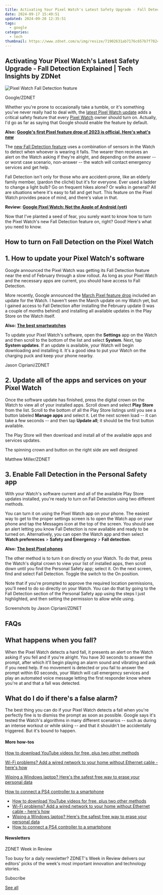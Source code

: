 ```yaml
---
title: Activating Your Pixel Watch's Latest Safety Upgrade - Fall Detection Explained | Tech Insights by ZDNet
date: 2024-09-17 15:49:51
updated: 2024-09-20 12:35:51
tags:
  - google
categories:
  - tech
thumbnail: https://www.zdnet.com/a/img/resize/71902631ab7176c657b7f7824b43008b7f192804/2023/02/28/f8636b4a-44c6-4a29-a417-e05294ebd019/pixelw.jpg?width=278&height=156&fit=crop&auto=webp
---
```


## Activating Your Pixel Watch's Latest Safety Upgrade - Fall Detection Explained | Tech Insights by ZDNet

![Pixel Watch Fall Detection feature](https://www.zdnet.com/a/img/resize/b30f4ca79d9aaffdda23f696c4a8bd2f51f92dc9/2023/02/28/f8636b4a-44c6-4a29-a417-e05294ebd019/pixelw.jpg?auto=webp&width=1280)

Google/ZDNET

Whether you're prone to occasionally take a tumble, or it's something you've never really had to deal with, the [latest Pixel Watch update](https://www.zdnet.com/article/googles-first-pixel-feature-drop-of-2023-is-official-heres-whats-new/) adds a critical safety feature that every [Pixel Watch](https://buy.geni.us/Proxy.ashx?TSID=368250&GR%5FURL=https%3A%2F%2Fwww.amazon.com%2FGoogle-Pixel-Watch-Smartwatch-Stainless%2Fdp%2FB0BDSMLQ6K%3Ftag%3Dzd-buy-button-20%26ascsubtag%3D%5F%5FCOM%5FCLICK%5FID%5F%5F%7Cc58f54fe-1341-4273-b9f2-a584aba1b75f%7Cdtp&dtb=1) owner should turn on. Actually, I'd go as far as saying that Google should enable the feature by default. 

**Also:** [**Google's first Pixel feature drop of 2023 is official. Here's what's new**](https://www.zdnet.com/article/googles-first-pixel-feature-drop-of-2023-is-official-heres-whats-new/)

The [new Fall Detection feature](https://www.zdnet.com/article/googles-pixel-watch-can-now-detect-if-you-fall-heres-how-it-works/) uses a combination of sensors in the Watch to detect when whoever is wearing it falls. The wearer then receives an alert on the Watch asking if they're alright, and depending on the answer -- or worst case scenario, non-answer -- the watch will contact emergency services and get help. 

Fall Detection isn't only for those who are accident-prone, like an elderly family member, (pardon the cliché) but it's for everyone. Ever used a ladder to change a light bulb? Go on frequent hikes alone? Or walks in general? All are situations where it's easy to fall and get hurt. This feature on the Pixel Watch provides peace of mind, and there's value in that. 

**Review:** [**Google Pixel Watch: Not the Apple of Android (yet)**](https://www.zdnet.com/article/google-pixel-watch-review/)

Now that I've planted a seed of fear, you surely want to know how to turn the Pixel Watch's new Fall Detection feature on, right? Good! Here's what you need to know.

## How to turn on Fall Detection on the Pixel Watch

## 1\. How to update your Pixel Watch's software

Google announced the Pixel Watch was getting its Fall Detection feature near the end of February through a slow rollout. As long as your Pixel Watch and the necessary apps are current, you should have access to Fall Detection. 

More recently, Google announced the [March Pixel feature drop](https://www.zdnet.com/article/googles-first-pixel-feature-drop-of-2023-is-official-heres-whats-new/) included an update for the Watch. I haven't seen the March update on my Watch yet, but I gained access to Fall Detection after installing the February update (I was a couple of months behind) and installing all available updates in the Play Store on the Watch itself. 

**Also:** [**The best smartwatches**](https://www.zdnet.com/article/best-smartwatch/) 

To update your Pixel Watch's software, open the **Settings** app on the Watch and then scroll to the bottom of the list and select **System**. Next, tap **System updates**. If an update is available, your Watch will begin downloading and installing it. It's a good idea to put your Watch on the charging puck and keep your phone nearby. 

Jason Cipriani/ZDNET

## 2\. Update all of the apps and services on your Pixel Watch

Once the software update has finished, press the digital crown on the Watch to view all of your installed apps. Scroll down and select **Play Store** from the list. Scroll to the bottom of all the Play Store listings until you see a button labeled **Manage apps** and select it. Let the next screen load -- it can take a few seconds -- and then tap **Update all**; it should be the first button available. 

The Play Store will then download and install all of the available apps and services updates. 

The spinning crown and button on the right side are well designed

Matthew Miller/ZDNET

## 3\. Enable Fall Detection in the Personal Safety app

With your Watch's software current and all of the available Play Store updates installed, you're ready to turn on Fall Detection using two different methods. 

You can turn it on using the Pixel Watch app on your phone. The easiest way to get to the proper settings screen is to open the Watch app on your phone and tap the Messages icon at the top of the screen. You should see an alert letting you know Fall Detection is now available and ready to be turned on. Alternatively, you can open the Watch app and then select **Watch preferences** \> **Safety and Emergency** \> **Fall detection**.

**Also:** [**The best Pixel phones**](https://www.zdnet.com/article/best-google-phone/)

The other method is to turn it on directly on your Watch. To do that, press the Watch's digital crown to view your list of installed apps, then scroll down until you find the Personal Safety app; select it. On the next screen, find and select Fall Detection. Toggle the switch to the On position. 

Note that if you're prompted to approve the required location permissions, you'll need to do so directly on your Watch. You can do that by going to the Fall Detection section of the Personal Safety app using the steps I just highlighted, and then setting the permission to allow while using. 

Screenshots by Jason Cipriani/ZDNET

## FAQs

## What happens when you fall?

When the Pixel Watch detects a hard fall, it presents an alert on the Watch asking if you fell and if you're alright. You have 30 seconds to answer the prompt, after which it'll begin playing an alarm sound and vibrating and ask if you need help. If no movement is detected or you fail to answer the prompt within 60 seconds, your Watch will call emergency services and play an automated voice message letting the first responder know where you're at and that a fall was detected. 

## What do I do if there's a false alarm?

The best thing you can do if your Pixel Watch detects a fall when you're perfectly fine is to dismiss the prompt as soon as possible. Google says it's tested the Watch's algorithms in many different scenarios -- such as during an intense workout or while skiing -- and that it shouldn't be accidentally triggered. But it's bound to happen. 

#### More how-tos

[How to download YouTube videos for free, plus two other methods](https://www.zdnet.com/article/how-to-download-youtube-videos-for-free-plus-two-other-methods/ "How to download YouTube videos for free, plus two other methods")

[Wi-Fi problems? Add a wired network to your home without Ethernet cable - here's how](https://www.zdnet.com/article/wi-fi-problems-how-to-add-a-wired-network-to-your-home-without-ethernet-cable/ "Wi-Fi problems? Add a wired network to your home without Ethernet cable - here's how")

[Wiping a Windows laptop? Here's the safest free way to erase your personal data](https://www.zdnet.com/article/wiping-a-windows-laptop-heres-the-safest-free-way-to-erase-your-personal-data/ "Wiping a Windows laptop? Here's the safest free way to erase your personal data")

[How to connect a PS4 controller to a smartphone](https://www.zdnet.com/article/how-to-connect-a-ps4-controller-to-a-smartphone/ "How to connect a PS4 controller to a smartphone")

* [How to download YouTube videos for free, plus two other methods](https://www.zdnet.com/article/how-to-download-youtube-videos-for-free-plus-two-other-methods/ "How to download YouTube videos for free, plus two other methods")
* [Wi-Fi problems? Add a wired network to your home without Ethernet cable - here's how](https://www.zdnet.com/article/wi-fi-problems-how-to-add-a-wired-network-to-your-home-without-ethernet-cable/ "Wi-Fi problems? Add a wired network to your home without Ethernet cable - here's how")
* [Wiping a Windows laptop? Here's the safest free way to erase your personal data](https://www.zdnet.com/article/wiping-a-windows-laptop-heres-the-safest-free-way-to-erase-your-personal-data/ "Wiping a Windows laptop? Here's the safest free way to erase your personal data")
* [How to connect a PS4 controller to a smartphone](https://www.zdnet.com/article/how-to-connect-a-ps4-controller-to-a-smartphone/ "How to connect a PS4 controller to a smartphone")

#### Newsletters

ZDNET Week in Review

Too busy for a daily newsletter? ZDNET's Week in Review delivers our editors' picks of the week's most important innovation and technology stories.

 Subscribe

[See all](https://www.zdnet.com/newsletters/)

<ins class="adsbygoogle"
     style="display:block"
     data-ad-format="autorelaxed"
     data-ad-client="ca-pub-7571918770474297"
     data-ad-slot="1223367746"></ins>



<ins class="adsbygoogle"
     style="display:block"
     data-ad-client="ca-pub-7571918770474297"
     data-ad-slot="8358498916"
     data-ad-format="auto"
     data-full-width-responsive="true"></ins>
